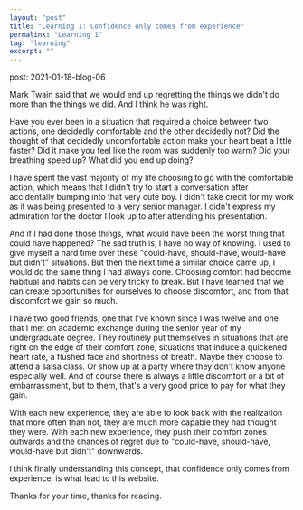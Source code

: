 ```yaml
---
layout: "post"
title: "Learning 1: Confidence only comes from experience"
permalink: "Learning 1"
tag: "learning"
excerpt: ""
---
```

post: 2021-01-18-blog-06

Mark Twain said that we would end up regretting the things we didn't do more than the things we did. And I think he was right. 

Have you ever been in a situation that required a choice between two actions, one decidedly comfortable and the other decidedly not? Did the thought of that decidedly uncomfortable action make your heart beat a little faster? Did it make you feel like the room was suddenly too warm? Did your breathing speed up? What did you end up doing? 

I have spent the vast majority of my life choosing to go with the comfortable action, which means that I didn't try to start a conversation after accidentally bumping into that very cute boy. 
I didn't take credit for my work as it was being presented to a very senior manager. 
I didn't express my admiration for the doctor I look up to after attending his presentation. 

And if I had done those things, what would have been the worst thing that could have happened? The sad truth is, I have no way of knowing. I used to give myself a hard time over these "could-have, should-have, would-have but didn't" situations. But then the next time a similar choice came up, I would do the same thing I had always done. Choosing comfort had become habitual and habits can be very tricky to break. But I have learned that we can create opportunities for ourselves to choose discomfort, and from that discomfort we gain so much.

I have two good friends, one that I've known since I was twelve and one that I met on academic exchange during the senior year of my undergraduate degree. They routinely put themselves in situations that are right on the edge of their comfort zone, situations that induce a quickened heart rate, a flushed face and shortness of breath. Maybe they choose to attend a salsa class. Or show up at a party where they don't know anyone especially well. And of course there is always a little discomfort or a bit of embarrassment, but to them, that's a very good price to pay for what they gain. 

With each new experience, they are able to look back with the realization that more often than not, they are much more capable they had thought they were. With each new experience, they push their comfort zones outwards and the chances of regret due to "could-have, should-have, would-have but didn't" downwards. 

I think finally understanding this concept, that confidence only comes from experience, is what lead to this website. 

Thanks for your time, thanks for reading.